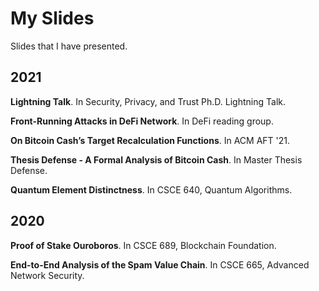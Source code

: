 # My Slides

Slides that I  have presented.

## 2021

**Lightning Talk**. In Security, Privacy, and Trust Ph.D. Lightning Talk.

**Front-Running Attacks in DeFi Network**. In DeFi reading group.

**On Bitcoin Cash’s Target Recalculation Functions**. In ACM AFT '21.

**Thesis Defense - A Formal Analysis of Bitcoin Cash**. In Master Thesis Defense.

**Quantum Element Distinctness**. In CSCE 640, Quantum Algorithms.

## 2020

**Proof of Stake Ouroboros**. In CSCE 689, Blockchain Foundation.

**End-to-End Analysis of the Spam Value Chain**. In CSCE 665, Advanced Network Security.
